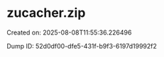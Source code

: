 # zucacher.zip

Created on: 2025-08-08T11:55:36.226496

Dump ID: 52d0df00-dfe5-431f-b9f3-6197d19992f2


